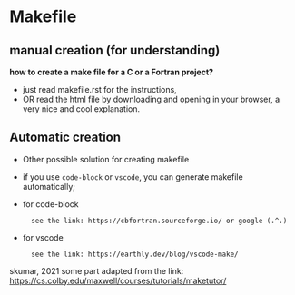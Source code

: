 Makefile
========

manual creation (for understanding)
-----------------------------------
    
**how to create a make file for a C or a Fortran project?**

- just read makefile.rst for the instructions,   
- OR read the html file by downloading and opening in your browser, 
       a very nice and cool explanation.
    
    
Automatic creation
------------------

- Other possible solution for creating  makefile
    
- if you use `code-block` or `vscode`, you can generate makefile automatically;
    
    
- for code-block
    
        see the link: https://cbfortran.sourceforge.io/ or google (.^.)
    
    
- for vscode
    
        see the link: https://earthly.dev/blog/vscode-make/
    
    
skumar, 2021
some part adapted from the link: https://cs.colby.edu/maxwell/courses/tutorials/maketutor/
